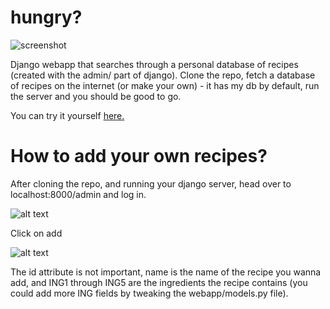 # hungry?

![screenshot](http://mchrh.me/img/hungry.png "Hompeage")


Django webapp that searches through a personal database of recipes (created with the admin/ part of django).
Clone the repo, fetch a database of recipes on the internet (or make your own) - it has my db by default, run the server and you should be good to go.

You can try it yourself [here.](https://lit-basin-64608.herokuapp.com/)

# How to add your own recipes?
After cloning the repo, and running your django server, head over to localhost:8000/admin and log in. 

![alt text](http://mchrh.me/img/1.png "1")


Click on add 

![alt text](http://mchrh.me/img/2.png "2")


The id attribute is not important, name is the name of the recipe you wanna add, and ING1 through ING5 are the ingredients the recipe contains (you could add more ING fields by tweaking the webapp/models.py file).

